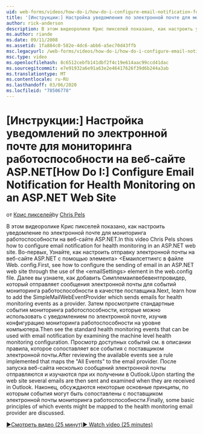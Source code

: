 ```yaml
---
uid: web-forms/videos/how-do-i/how-do-i-configure-email-notification-for-health-monitoring-on-an-aspnet-web-site
title: '[Инструкции:] Настройка уведомления по электронной почте для мониторинга работоспособности на веб-сайте ASP.NET | Документация Майкрософт'
author: rick-anderson
description: В этом видеоролике Крис пикселей показано, как настроить уведомление по электронной почте для мониторинга работоспособности на веб-сайте ASP.NET. Сначала см. раздел Настройка отправки e...
ms.author: riande
ms.date: 09/11/2008
ms.assetid: 1fa884c0-582e-4dc6-abb6-a5ec70d43ffb
msc.legacyurl: /web-forms/videos/how-do-i/how-do-i-configure-email-notification-for-health-monitoring-on-an-aspnet-web-site
msc.type: video
ms.openlocfilehash: 8c6512cebfb141dbf2f4c19e614aac99ccd41dac
ms.sourcegitcommit: e7e91932a6e91a63e2e46417626f39d6b244a3ab
ms.translationtype: MT
ms.contentlocale: ru-RU
ms.lasthandoff: 03/06/2020
ms.locfileid: "78506778"
---
```

# <a name="how-do-i-configure-email-notification-for-health-monitoring-on-an-aspnet-web-site"></a><span data-ttu-id="39213-104">[Инструкции:] Настройка уведомлений по электронной почте для мониторинга работоспособности на веб-сайте ASP.NET</span><span class="sxs-lookup"><span data-stu-id="39213-104">[How Do I:] Configure Email Notification for Health Monitoring on an ASP.NET Web Site</span></span>

<span data-ttu-id="39213-105">от [Крис пикселей](https://twitter.com/chrispels)</span><span class="sxs-lookup"><span data-stu-id="39213-105">by [Chris Pels](https://twitter.com/chrispels)</span></span>

<span data-ttu-id="39213-106">В этом видеоролике Крис пикселей показано, как настроить уведомление по электронной почте для мониторинга работоспособности на веб-сайте ASP.NET.</span><span class="sxs-lookup"><span data-stu-id="39213-106">In this video Chris Pels shows how to configure email notification for health monitoring in an ASP.NET web site.</span></span> <span data-ttu-id="39213-107">Во-первых, Узнайте, как настроить отправку электронной почты на веб-сайте ASP.NET с помощью элемента&gt; &lt;Емаилсеттингс в файле Web. config.</span><span class="sxs-lookup"><span data-stu-id="39213-107">First, see how to configure the sending of email in an ASP.NET web site through the use of the &lt;emailSettings&gt; element in the web.config file.</span></span> <span data-ttu-id="39213-108">Далее вы узнаете, как добавить Симплемаилвебевентпровидер, который отправляет сообщения электронной почты для событий мониторинга работоспособности в качестве поставщика.</span><span class="sxs-lookup"><span data-stu-id="39213-108">Next, learn how to add the SimpleMailWebEventProvider which sends emails for health monitoring events as a provider.</span></span> <span data-ttu-id="39213-109">Затем просмотрите стандартные события мониторинга работоспособности, которые можно использовать с уведомлением по электронной почте, изучив конфигурацию мониторинга работоспособности на уровне компьютера.</span><span class="sxs-lookup"><span data-stu-id="39213-109">Then see the standard health monitoring events that can be used with email notification by examining the machine level health monitoring configuration.</span></span> <span data-ttu-id="39213-110">Просмотр доступных событий см. в описании правила, которое сопоставляет все события с поставщиком электронной почты.</span><span class="sxs-lookup"><span data-stu-id="39213-110">After reviewing the available events see a rule implemented that maps the "All Events" to the email provider.</span></span> <span data-ttu-id="39213-111">После запуска веб-сайта несколько сообщений электронной почты отправляются и изучаются при их получении в Outlook.</span><span class="sxs-lookup"><span data-stu-id="39213-111">Upon starting the web site several emails are then sent and examined when they are received in Outlook.</span></span> <span data-ttu-id="39213-112">Наконец, обсуждаются некоторые основные принципы, по которым события могут быть сопоставлены с поставщиком электронной почты мониторинга работоспособности.</span><span class="sxs-lookup"><span data-stu-id="39213-112">Finally, some basic principles of which events might be mapped to the health monitoring email provider are discussed.</span></span>

[<span data-ttu-id="39213-113">&#9654;Смотреть видео (25 минут)</span><span class="sxs-lookup"><span data-stu-id="39213-113">&#9654; Watch video (25 minutes)</span></span>](https://channel9.msdn.com/Blogs/ASP-NET-Site-Videos/how-do-i-configure-email-notification-for-health-monitoring-on-an-aspnet-web-site)

